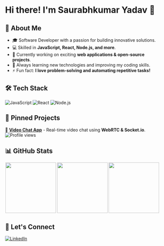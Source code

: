 # Hi there! I'm Saurabhkumar Yadav 👋

## 🚀 About Me
- 🎓 Software Developer with a passion for building innovative solutions.
- 💻 Skilled in **JavaScript, React, Node.js, and more**.
- 🔭 Currently working on exciting **web applications & open-source projects**.
- 🌱 Always learning new technologies and improving my coding skills.
- ⚡ Fun fact: **I love problem-solving and automating repetitive tasks!**

## 🛠️ Tech Stack
<!-- Add icons for tech stack (optional) -->
![JavaScript](https://img.shields.io/badge/JavaScript-F7DF1E?style=for-the-badge&logo=javascript&logoColor=black)
![React](https://img.shields.io/badge/React-61DAFB?style=for-the-badge&logo=react&logoColor=black)
![Node.js](https://img.shields.io/badge/Node.js-43853D?style=for-the-badge&logo=node.js&logoColor=white)

## 📌 Pinned Projects
🔹 [**Video Chat App**](https://github.com/Saurabhtcet/video-chat-app) - Real-time video chat using **WebRTC & Socket.io**.
![Profile views](https://komarev.com/ghpvc/?username=Saurabhtcet&label=Profile%20views&color=0e75b6&style=flat)


## 📊 GitHub Stats
<p align="center">
  <img src="https://github-readme-stats.vercel.app/api?username=Saurabhtcet&show_icons=true&theme=radical" height="165">
  <img src="https://github-readme-stats.vercel.app/api/top-langs/?username=Saurabhtcet&layout=compact&theme=radical" height="165">
  <img src="https://streak-stats.demolab.com/?user=Saurabhtcet&theme=radical" height="165">
</p>

## 🌟 Let's Connect
[![LinkedIn](https://img.shields.io/badge/LinkedIn-blue?style=for-the-badge&logo=linkedin&logoColor=white)](https://www.linkedin.com/in/saurabhkumar-yadav-b20399211)
